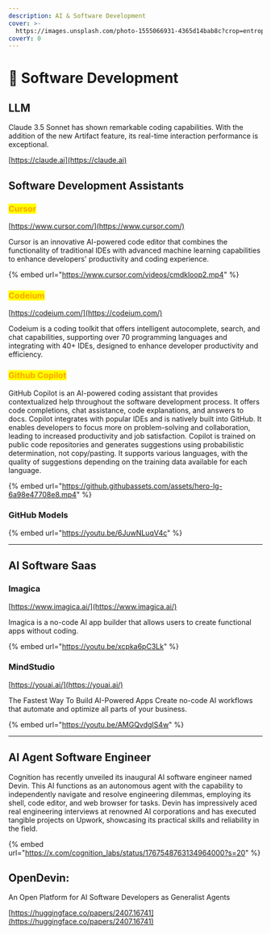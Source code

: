 ```yaml
---
description: AI & Software Development
cover: >-
  https://images.unsplash.com/photo-1555066931-4365d14bab8c?crop=entropy&cs=srgb&fm=jpg&ixid=M3wxOTcwMjR8MHwxfHNlYXJjaHw0fHxjb2Rpbmd8ZW58MHx8fHwxNzE4NjAwNTU4fDA&ixlib=rb-4.0.3&q=85
coverY: 0
---
```


# 💽 Software Development

## LLM

Claude 3.5 Sonnet has shown remarkable coding capabilities. With the addition of the new Artifact feature, its real-time interaction performance is exceptional.

[https://claude.ai](https://claude.ai)



## Software Development Assistants

### <mark style="color:orange;">Cursor</mark>

[https://www.cursor.com/](https://www.cursor.com/)

Cursor is an innovative AI-powered code editor that combines the functionality of traditional IDEs with advanced machine learning capabilities to enhance developers' productivity and coding experience.

{% embed url="https://www.cursor.com/videos/cmdkloop2.mp4" %}



### <mark style="color:orange;">Codeium</mark>

[https://codeium.com/](https://codeium.com/)

Codeium is a coding toolkit that offers intelligent autocomplete, search, and chat capabilities, supporting over 70 programming languages and integrating with 40+ IDEs, designed to enhance developer productivity and efficiency.



### <mark style="color:orange;">Github Copilot</mark>

GitHub Copilot is an AI-powered coding assistant that provides contextualized help throughout the software development process. It offers code completions, chat assistance, code explanations, and answers to docs. Copilot integrates with popular IDEs and is natively built into GitHub. It enables developers to focus more on problem-solving and collaboration, leading to increased productivity and job satisfaction. Copilot is trained on public code repositories and generates suggestions using probabilistic determination, not copy/pasting. It supports various languages, with the quality of suggestions depending on the training data available for each language.

{% embed url="https://github.githubassets.com/assets/hero-lg-6a98e47708e8.mp4" %}

### GitHub Models

{% embed url="https://youtu.be/6JuwNLuqV4c" %}





***

## AI Software Saas

### Imagica

[https://www.imagica.ai/](https://www.imagica.ai/)

Imagica is a no-code AI app builder that allows users to create functional apps without coding.&#x20;

{% embed url="https://youtu.be/xcpka6pC3Lk" %}

### MindStudio

[https://youai.ai/](https://youai.ai/)

The Fastest Way To Build AI-Powered Apps Create no-code AI workflows that automate and optimize all parts of your business.

{% embed url="https://youtu.be/AMGQvdgIS4w" %}

***

## AI Agent Software Engineer

Cognition has recently unveiled its inaugural AI software engineer named Devin. This AI functions as an autonomous agent with the capability to independently navigate and resolve engineering dilemmas, employing its shell, code editor, and web browser for tasks. Devin has impressively aced real engineering interviews at renowned AI corporations and has executed tangible projects on Upwork, showcasing its practical skills and reliability in the field.

{% embed url="https://x.com/cognition_labs/status/1767548763134964000?s=20" %}

## OpenDevin:&#x20;

An Open Platform for AI Software Developers as Generalist Agents

[https://huggingface.co/papers/2407.16741](https://huggingface.co/papers/2407.16741)



